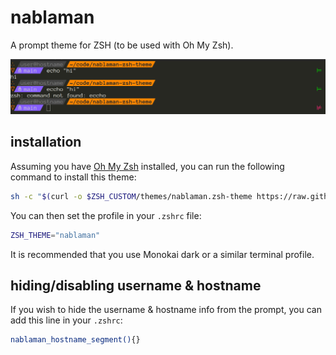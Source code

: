 # nablaman

A prompt theme for ZSH (to be used with Oh My Zsh).

![A screenshot of the nablaman theme.](screenshot.png)


## installation

Assuming you have [Oh My Zsh](https://ohmyz.sh/) installed, you can run the following
command to install this theme:

```sh
sh -c "$(curl -o $ZSH_CUSTOM/themes/nablaman.zsh-theme https://raw.githubusercontent.com/kokkonisd/nablaman-zsh-theme/main/nablaman.zsh-theme)"
```

You can then set the profile in your `.zshrc` file:

```sh
ZSH_THEME="nablaman"
```

It is recommended that you use Monokai dark or a similar terminal profile.


## hiding/disabling username & hostname

If you wish to hide the username & hostname info from the prompt, you can add this line
in your `.zshrc`:

```sh
nablaman_hostname_segment(){}
```
